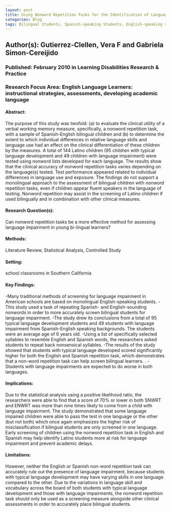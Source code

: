 ```yaml
---
layout: post
title: Using Nonword Repetition Tasks for the Identification of Language Impairment in Spanish-English Speaking Children: Does the Language of Assessment Matter?
categories: Blog
tags: Bilingual Students, Spanish-speaking Students, English-speaking students, Screening for Language Impairment, Typical Language Development, Nonword Repetition Task
---
```


## Author(s): Gutierrez-Clellen, Vera F and Gabriela Simon-Cereijido

### Published: February 2010 in Learning Disabilities Research & Practice 

### Research Focus Area: English Language Learners: instructional strategies, assessments, developing academic language

#### Abstract:
The purpose of this study was twofold: (a) to evaluate the clinical utility of a verbal working memory measure, specifically, a nonword repetition task, with a sample of Spanish-English bilingual children and (b) to determine the extent to which individual differences in relative language skills and language use had an effect on the clinical differentiation of these children by the measures. A total of 144 Latino children (95 children with typical language development and 49 children with language impairment) were tested using nonword lists developed for each language. The results show that the clinical accuracy of nonword repetition tasks varies depending on the language(s) tested. Test performance appeared related to individual differences in language use and exposure. The findings do not support a monolingual approach to the assessment of bilingual children with nonword repetition tasks, even if children appear fluent speakers in the language of testing. Nonword repetition may assist in the screening of Latino children if used bilingually and in combination with other clinical measures.


#### Research Question(s):
Can nonword repetition tasks be a more effective method for assessing language impairment in young bi-lingual learners? 


#### Methods:
Literature Review, Statistical Analysis, Controlled Study


#### Setting:
school classrooms in Southern California


#### Key Findings:
-Many traditional methods of screening for language impairment in American schools are based on monolingual English-speaking students. -This study used a task of repeating Spanish- and English-sounding nonwords in order to more accurately screen bilingual students for language impairment.  -The study drew its conclusions from a total of 95 typical language development students and 49 students with language impairment from Spanish-English speaking backgrounds. The students were an average age of 6 years old.  -Using a list of specifically selected syllables to resemble English and Spanish words, the researchers asked students to repeat back nonsensical syllables.  -The results of the study showed that students with typical language developed scored significantly higher for both the English and Spanish repetition task, which demonstrates that a non-word repetition task can help screen bilingual learners. .  -Students with language impairments are expected to do worse in both languages. 


#### Implications:
Due to the statistical analysis using a positive likelihood ratio, the researchers were able to find that a score of 70% or lower in both SNWRT and ENWRT was more than nine times likely to come from a child with language impairment. The study demonstrated that some language impaired children were able to pass the test in one language or the other (but not both) which once again emphasizes the higher risk of misclassification if bilingual students are only screened in one language. Early screening of children using the nonword repetition task in English and Spanish may help identify Latino students more at risk for language impairment and prevent academic delays.  


#### Limitations:
However, neither the English or Spanish non-word repetition task can accurately rule out the presence of language impairment, because students with typical language development may have varying skills in one language compared to the other. Due to the variations in language skill and vocabulary across the board of both students with typical language development and those with language impairments, the nonword repetition task should only be used as a screening measure alongside other clinical assessments in order to accurately place bilingual students. 


